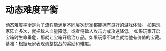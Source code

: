 # 动态难度平衡
动态难度平衡是为了流程能满足不同层次玩家都能拥有良好的游戏体验。
如果玩家阵亡多次，就把敌人血量降低，或者将敌人攻击力或攻速降低。
如果玩家开启宝箱时生命垂危，那就让宝箱开启治疗品，如果玩家不缺血就给他有价值的宝藏。
基准：根据玩家表现调整挑战的奖励和难度。

